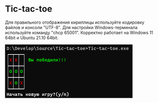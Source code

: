 # Tic-tac-toe
Для правильного отображения кириллицы используйте кодировку файлов и консоли "UTF-8".
Для настройки Windows-терминала используйте команду "chcp 65001".
Корректно работает на Windows 11 64bit и Ubuntu 21.10 64bit.

![Илюстрация к проекту](https://github.com/Ruddytip/Tic-tac-toe/blob/master/image/image.bmp)
